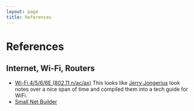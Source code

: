 ```yaml
---
layout: page
title: References
---
```


# References

## Internet, Wi-Fi, Routers

- [Wi-Fi 4/5/6/6E (802.11 n/ac/ax)](https://www.duckware.com/tech/wifi-in-the-us.html) This looks like [Jerry Jongerius](https://www.duckware.com/support/about.html) took notes over a nice span of time and compiled them into a tech guide for WiFi.
- [Small Net Builder](https://www.smallnetbuilder.com)
